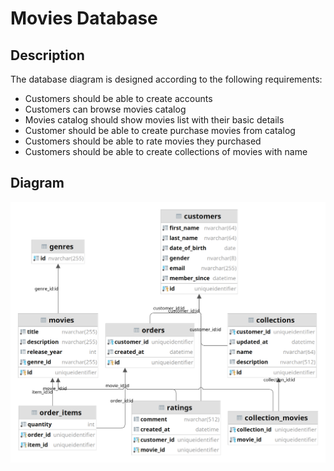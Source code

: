 # Movies Database

## Description

The database diagram is designed according to the following requirements:

- Customers should be able to create accounts
- Customers can browse movies catalog
- Movies catalog should show movies list with their basic details
- Customer should be able to create purchase movies from catalog
- Customers should be able to rate movies they purchased
- Customers should be able to create collections of movies with name

## Diagram

![](https://raw.githubusercontent.com/Redouane64/movies_store/master/collection_movies.png)

